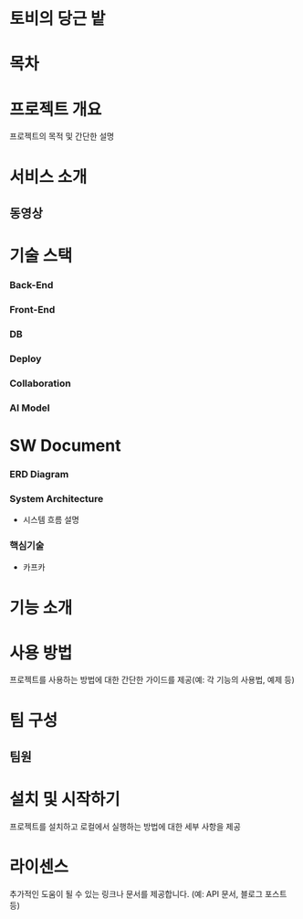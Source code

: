 # 토비의 당근 밭

# 목차

# 프로젝트 개요
프로젝트의 목적 및 간단한 설명

# 서비스 소개

## 동영상

# 기술 스택

### Back-End

### Front-End

### DB

### Deploy

### Collaboration

### AI Model

# SW Document

### ERD Diagram

### System Architecture
- 시스템 흐름 설명

### 핵심기술
- 카프카

# 기능 소개

# 사용 방법
프로젝트를 사용하는 방법에 대한 간단한 가이드를 제공(예: 각 기능의 사용법, 예제 등)

# 팀 구성

## 팀원

# 설치 및 시작하기
프로젝트를 설치하고 로컬에서 실행하는 방법에 대한 세부 사항을 제공

# 라이센스
추가적인 도움이 될 수 있는 링크나 문서를 제공합니다. (예: API 문서, 블로그 포스트 등)
